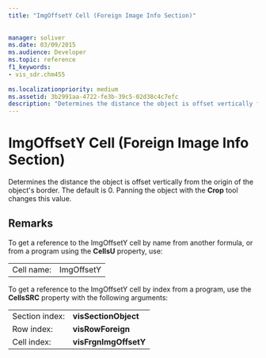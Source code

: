 ```yaml
---
title: "ImgOffsetY Cell (Foreign Image Info Section)"
 
 
manager: soliver
ms.date: 03/09/2015
ms.audience: Developer
ms.topic: reference
f1_keywords:
- vis_sdr.chm455
 
ms.localizationpriority: medium
ms.assetid: 3b2991aa-4722-fe3b-39c5-02d38c4c7efc
description: "Determines the distance the object is offset vertically from the origin of the object's border. The default is 0. Panning the object with the Crop tool changes this value."
---
```


# ImgOffsetY Cell (Foreign Image Info Section)

Determines the distance the object is offset vertically from the origin of the object's border. The default is 0. Panning the object with the **Crop** tool changes this value. 
  
## Remarks

To get a reference to the ImgOffsetY cell by name from another formula, or from a program using the **CellsU** property, use: 
  
|||
|:-----|:-----|
| Cell name:  <br/> | ImgOffsetY  <br/> |
   
To get a reference to the ImgOffsetY cell by index from a program, use the **CellsSRC** property with the following arguments: 
  
|||
|:-----|:-----|
| Section index:  <br/> |**visSectionObject** <br/> |
| Row index:  <br/> |**visRowForeign** <br/> |
| Cell index:  <br/> |**visFrgnImgOffsetY** <br/> |
   

